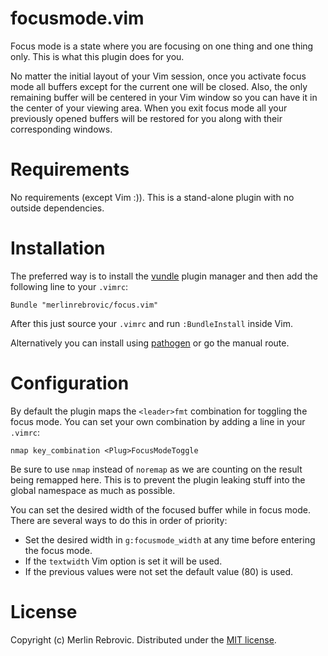 focusmode.vim
=============
Focus mode is a state where you are focusing on one thing and one thing only.
This is what this plugin does for you.

No matter the initial layout of your Vim session, once you activate focus mode
all buffers except for the current one will be closed. Also, the only remaining
buffer will be centered in your Vim window so you can have it in the center of
your viewing area. When you exit focus mode all your previously opened buffers
will be restored for you along with their corresponding windows.

Requirements
============
No requirements (except Vim :)). This is a stand-alone plugin with no outside
dependencies.

Installation
============
The preferred way is to install the [vundle][] plugin manager and then add the
following line to your `.vimrc`:

    Bundle "merlinrebrovic/focus.vim"

After this just source your `.vimrc` and run `:BundleInstall` inside Vim.

Alternatively you can install using [pathogen][] or go the manual route.

Configuration
=============

By default the plugin maps the `<leader>fmt` combination for toggling the focus
mode. You can set your own combination by adding a line in your `.vimrc`:

    nmap key_combination <Plug>FocusModeToggle

Be sure to use `nmap` instead of `noremap` as we are counting on the result
being remapped here. This is to prevent the plugin leaking stuff into the
global namespace as much as possible.

You can set the desired width of the focused buffer while in focus mode. There
are several ways to do this in order of priority:

- Set the desired width in `g:focusmode_width` at any time before entering the
  focus mode.
- If the `textwidth` Vim option is set it will be used.
- If the previous values were not set the default value (80) is used.

License
=======

Copyright (c) Merlin Rebrovic. Distributed under the [MIT license][].


[vundle]: https://github.com/gmarik/vundle
[pathogen]: https://github.com/tpope/vim-pathogen
[MIT license]: http://opensource.org/licenses/MIT
